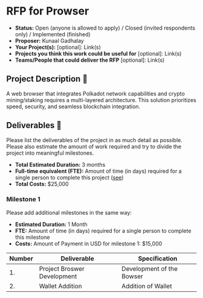 # RFP for Prowser

* **Status:** Open (anyone is allowed to apply) / Closed (invited respondents only) / Implemented (finished)
* **Proposer:** Kunaal Gadhalay
* **Your Project(s):** [optional]: Link(s)
* **Projects you think this work could be useful for** [optional]: Link(s)
* **Teams/People that could deliver the RFP** [optional]: Link(s)

## Project Description :page_facing_up: 

A web browser that integrates Polkadot network capabilities and crypto mining/staking requires a multi-layered architecture. This solution prioritizes speed, security, and seamless blockchain integration.

## Deliverables :nut_and_bolt:

Please list the deliverables of the project in as much detail as possible. Please also estimate the amount of work required and try to divide the project into meaningful milestones.

* **Total Estimated Duration:** 3 months
* **Full-time equivalent (FTE):**  Amount of time (in days) required for a single person to complete this project ([see](https://en.wikipedia.org/wiki/Full-time_equivalent)) 
* **Total Costs:** $25,000 
### Milestone 1

Please add additional milestones in the same way: 
* **Estimated Duration:** 1 Month 
* **FTE:**  Amount of time (in days) required for a single person to complete this milestone
* **Costs:** Amount of Payment in USD for milestone 1: $15,000


| Number | Deliverable | Specification | 
| ------------- | ------------- | ------------- |
| 1. | Project Broswer Development | Development of the Bowser |  
| 2.  | Wallet Addition |Addition of Wallet|
